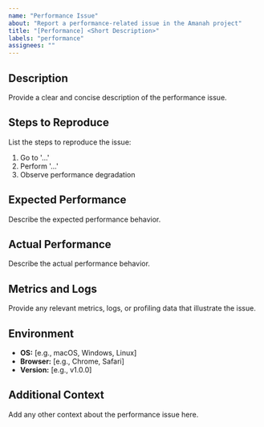 ```yaml
---
name: "Performance Issue"
about: "Report a performance-related issue in the Amanah project"
title: "[Performance] <Short Description>"
labels: "performance"
assignees: ""
---
```


## Description
Provide a clear and concise description of the performance issue.

## Steps to Reproduce
List the steps to reproduce the issue:
1. Go to '...'
2. Perform '...'
3. Observe performance degradation

## Expected Performance
Describe the expected performance behavior.

## Actual Performance
Describe the actual performance behavior.

## Metrics and Logs
Provide any relevant metrics, logs, or profiling data that illustrate the issue.

## Environment
- **OS:** [e.g., macOS, Windows, Linux]
- **Browser:** [e.g., Chrome, Safari]
- **Version:** [e.g., v1.0.0]

## Additional Context
Add any other context about the performance issue here.